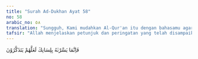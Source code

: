 ```yaml
---
title: "Surah Ad-Dukhan Ayat 58"
no: 58
arabic_no: ٥٨
translation: "Sungguh, Kami mudahkan Al-Qur'an itu dengan bahasamu agar mereka mendapat pelajaran."
tafsir: "Allah menjelaskan petunjuk dan peringatan yang telah disampaikan kepada orang-orang musyrik Mekah yang disampaikan oleh Rasul-Nya, Muhammad saw, berupa wahyu-Nya yang diturunkan dengan bahasa yang sudah mereka pahami yaitu bahasa mereka sendiri, bahasa Arab. Hal itu dimaksudkan agar kaum musyrik Mekah dapat dengan mudah mengambil petunjuk dan pelajaran dari pokok-pokok agama Islam, tamsil ibarat dan kisah-kisah umat yang dahulu yang terdapat di dalam Al-Qur'an wahyu yang telah diturunkan itu. Dengan membaca Al-Qur'an mereka akan merenungkan ayat-ayat yang menyuruh agar manusia memperhatikan tanda-tanda kekuasaan dan kebesaran Allah yang terdapat dalam kejadian langit dan bumi beserta apa yang ada antara keduanya, demikian pula bukti-bukti adanya hari kebangkitan.\n\nDengan bimbingan dan peringatan itu, diharapkan mereka mau bertobat, kembali ke jalan yang benar, mau mengakui dan mencari kebenaran yang hakiki dengan meninggalkan kebiasaan-kebiasaan nenek moyang mereka yang telah nyata kesesatannya. Akan tetapi lantaran kebekuan hati mereka karena kesombongan dan keangkuhan mereka, maka petunjuk dan kebenaran yang dikemukakan Al-Qur'an kepada mereka tidak dapat mereka terima, sehingga mereka tetap dalam kegelapan dan kesesatan."
---
```

فَاِنَّمَا يَسَّرْنٰهُ بِلِسَانِكَ لَعَلَّهُمْ يَتَذَكَّرُوْنَ